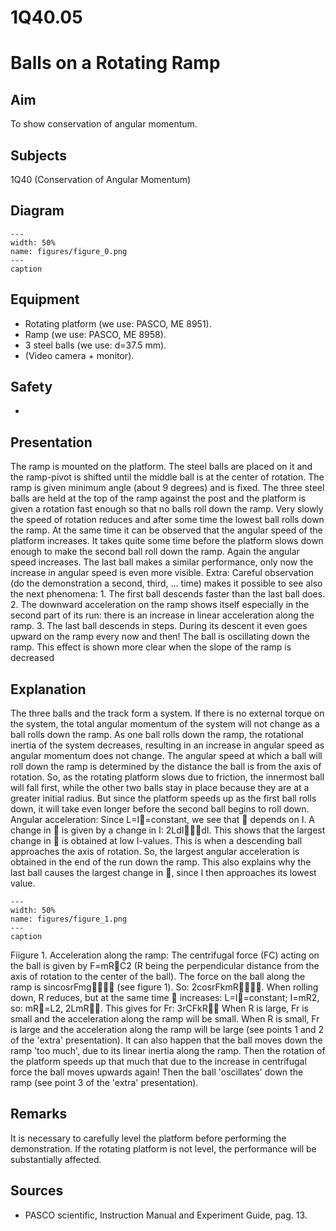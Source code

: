 # 1Q40.05 
  # Balls on a Rotating Ramp 
    
  
## Aim   
 To show conservation of angular momentum.    
  
## Subjects   
 1Q40 (Conservation of Angular Momentum)   
  
## Diagram   
   
```{figure} figures/figure_0.png  
---  
width: 50%  
name: figures/figure_0.png  
---  
caption  
``` 
     
  
## Equipment   
 
 *  Rotating platform (we use: PASCO, ME 8951). 
 *  Ramp (we use: PASCO, ME 8958). 
 *  3 steel balls (we use: d=37.5 mm). 
 *  (Video camera + monitor).   
  
## Safety   
 
 * 
       
  
## Presentation   
 The ramp is mounted on the platform. The steel balls are placed on it and the ramp-pivot is shifted until the middle ball is at the center of rotation. The ramp is given minimum angle (about 9 degrees) and is fixed. The three steel balls are held at the top of the ramp against the post and the platform is given a rotation fast enough so that no balls roll down the ramp. Very slowly the speed of rotation reduces and after some time the lowest ball rolls down the ramp. At the same time it can be observed that the angular speed of the platform increases. It takes quite some time before the platform slows down enough to make the second ball roll down the ramp. Again the angular speed increases. The last ball makes a similar performance, only now the increase in angular speed is even more visible.  Extra: Careful observation (do the demonstration a second, third, ... time) makes it possible to see also the next phenomena: 1. The first ball descends faster than the last ball does. 2. The downward acceleration on the ramp shows itself especially in the second part of its run: there is an increase in linear acceleration along the ramp. 3. The last ball descends in steps. During its descent it even goes upward on the ramp every now and then! The ball is oscillating down the ramp. This effect is shown more clear when the slope of the ramp is decreased   
  
## Explanation   
 The three balls and the track form a system. If there is no external torque on the system, the total angular momentum of the system will not change as a ball rolls down the ramp. As one ball rolls down the ramp, the rotational inertia of the system decreases, resulting in an increase in angular speed as angular momentum does not change. The angular speed at which a ball will roll down the ramp is determined by the distance the ball is from the axis of rotation. So, as the rotating platform slows due to friction, the innermost ball will fall first, while the other two balls stay in place because they are at a greater initial radius. But since the platform speeds up as the first ball rolls down, it will take even longer before the second ball begins to roll down.  Angular acceleration: Since L=I=constant, we see that  depends on I. A change in  is given by a change in I: 2LdIdI. This shows that the largest change in  is obtained at low I-values. This is when a descending ball approaches the axis of rotation. So, the largest angular acceleration is obtained in the end of the run down the ramp. This also explains why the last ball causes the largest change in , since I then approaches its lowest value.     
```{figure} figures/figure_1.png  
---  
width: 50%  
name: figures/figure_1.png  
---  
caption  
``` 
   Fiigure 1.  Acceleration along the ramp: The centrifugal force (FC) acting on the ball is given by F=mRC2 (R being the perpendicular distance from the axis of rotation to the center of the ball). The force on the ball along the ramp is sincosrFmg (see figure 1). So: 2cosrFkmR. When rolling down, R reduces, but at the same time  increases: L=I=constant; I=mR2, so: mR=L2, 2LmR. This gives for Fr: 3rCFkR When R is large, Fr is small and the acceleration along the ramp will be small. When R is small, Fr is large and the acceleration along the ramp will be large (see points 1 and 2 of the 'extra' presentation). It can also happen that the ball moves down the ramp 'too much', due to its linear inertia along the ramp. Then the rotation of the platform speeds up that much that due to the increase in centrifugal force the ball moves upwards again! Then the ball 'oscillates' down the ramp (see point 3 of the 'extra' presentation).   
  
## Remarks   
 It is necessary to carefully level the platform before performing the demonstration. If the rotating platform is not level, the performance will be substantially affected.    
  
## Sources   
 
 *  PASCO scientific, Instruction Manual and Experiment Guide, pag. 13.
  